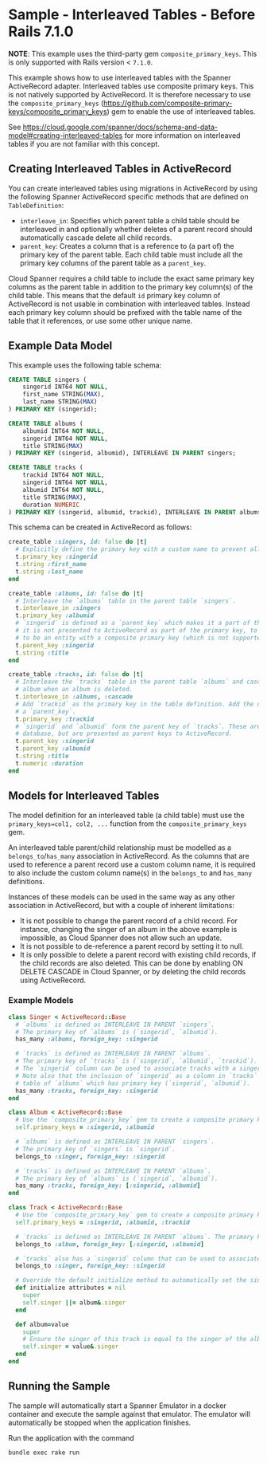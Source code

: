 # Sample - Interleaved Tables - Before Rails 7.1.0

__NOTE__: This example uses the third-party gem `composite_primary_keys`. This is only supported with
Rails version < `7.1.0`.

This example shows how to use interleaved tables with the Spanner ActiveRecord adapter.
Interleaved tables use composite primary keys. This is not natively supported by ActiveRecord.
It is therefore necessary to use the `composite_primary_keys` (https://github.com/composite-primary-keys/composite_primary_keys)
gem to enable the use of interleaved tables.

See https://cloud.google.com/spanner/docs/schema-and-data-model#creating-interleaved-tables for more information
on interleaved tables if you are not familiar with this concept.

## Creating Interleaved Tables in ActiveRecord
You can create interleaved tables using migrations in ActiveRecord by using the following Spanner ActiveRecord specific
methods that are defined on `TableDefinition`:
* `interleave_in`: Specifies which parent table a child table should be interleaved in and optionally whether
  deletes of a parent record should automatically cascade delete all child records.
* `parent_key`: Creates a column that is a reference to (a part of) the primary key of the parent table. Each child
  table must include all the primary key columns of the parent table as a `parent_key`.

Cloud Spanner requires a child table to include the exact same primary key columns as the parent table in addition to
the primary key column(s) of the child table. This means that the default `id` primary key column of ActiveRecord is
not usable in combination with interleaved tables. Instead each primary key column should be prefixed with the table
name of the table that it references, or use some other unique name.

## Example Data Model
This example uses the following table schema:

```sql
CREATE TABLE singers (
    singerid INT64 NOT NULL,
    first_name STRING(MAX),
    last_name STRING(MAX)
) PRIMARY KEY (singerid);

CREATE TABLE albums (
    albumid INT64 NOT NULL,
    singerid INT64 NOT NULL,
    title STRING(MAX)
) PRIMARY KEY (singerid, albumid), INTERLEAVE IN PARENT singers;

CREATE TABLE tracks (
    trackid INT64 NOT NULL,
    singerid INT64 NOT NULL,
    albumid INT64 NOT NULL,
    title STRING(MAX),
    duration NUMERIC
) PRIMARY KEY (singerid, albumid, trackid), INTERLEAVE IN PARENT albums ON DELETE CASCADE;
```

This schema can be created in ActiveRecord as follows:

```ruby
create_table :singers, id: false do |t|
  # Explicitly define the primary key with a custom name to prevent all primary key columns from being named `id`.
  t.primary_key :singerid
  t.string :first_name
  t.string :last_name
end

create_table :albums, id: false do |t|
  # Interleave the `albums` table in the parent table `singers`.
  t.interleave_in :singers
  t.primary_key :albumid
  # `singerid` is defined as a `parent_key` which makes it a part of the primary key in the table definition, but
  # it is not presented to ActiveRecord as part of the primary key, to prevent ActiveRecord from considering this
  # to be an entity with a composite primary key (which is not supported by ActiveRecord).
  t.parent_key :singerid
  t.string :title
end

create_table :tracks, id: false do |t|
  # Interleave the `tracks` table in the parent table `albums` and cascade delete all tracks that belong to an
  # album when an album is deleted.
  t.interleave_in :albums, :cascade
  # Add `trackid` as the primary key in the table definition. Add the other key parts as
  # a `parent_key`.
  t.primary_key :trackid
  # `singerid` and `albumid` form the parent key of `tracks`. These are part of the primary key definition in the
  # database, but are presented as parent keys to ActiveRecord.
  t.parent_key :singerid
  t.parent_key :albumid
  t.string :title
  t.numeric :duration
end
```

## Models for Interleaved Tables
The model definition for an interleaved table (a child table) must use the `primary_keys=col1, col2, ...`
function from the `composite_primary_keys` gem.

An interleaved table parent/child relationship must be modelled as a `belongs_to`/`has_many` association in
ActiveRecord. As the columns that are used to reference a parent record use a custom column name, it is required to also
include the custom column name(s) in the `belongs_to` and `has_many` definitions.

Instances of these models can be used in the same way as any other association in ActiveRecord, but with a couple of
inherent limitations:
* It is not possible to change the parent record of a child record. For instance, changing the singer of an album in the
  above example is impossible, as Cloud Spanner does not allow such an update.
* It is not possible to de-reference a parent record by setting it to null.
* It is only possible to delete a parent record with existing child records, if the child records are also deleted. This
  can be done by enabling ON DELETE CASCADE in Cloud Spanner, or by deleting the child records using ActiveRecord.

### Example Models

```ruby
class Singer < ActiveRecord::Base
  # `albums` is defined as INTERLEAVE IN PARENT `singers`.
  # The primary key of `albums` is (`singerid`, `albumid`).
  has_many :albums, foreign_key: :singerid

  # `tracks` is defined as INTERLEAVE IN PARENT `albums`.
  # The primary key of `tracks` is (`singerid`, `albumid`, `trackid`).
  # The `singerid` column can be used to associate tracks with a singer without the need to go through albums.
  # Note also that the inclusion of `singerid` as a column in `tracks` is required in order to make `tracks` a child
  # table of `albums` which has primary key (`singerid`, `albumid`).
  has_many :tracks, foreign_key: :singerid
end

class Album < ActiveRecord::Base
  # Use the `composite_primary_key` gem to create a composite primary key definition for the model.
  self.primary_keys = :singerid, :albumid

  # `albums` is defined as INTERLEAVE IN PARENT `singers`.
  # The primary key of `singers` is `singerid`.
  belongs_to :singer, foreign_key: :singerid

  # `tracks` is defined as INTERLEAVE IN PARENT `albums`.
  # The primary key of `albums` is (`singerid`, `albumid`).
  has_many :tracks, foreign_key: [:singerid, :albumid]
end

class Track < ActiveRecord::Base
  # Use the `composite_primary_key` gem to create a composite primary key definition for the model.
  self.primary_keys = :singerid, :albumid, :trackid

  # `tracks` is defined as INTERLEAVE IN PARENT `albums`. The primary key of `albums` is (`singerid`, `albumid`).
  belongs_to :album, foreign_key: [:singerid, :albumid]

  # `tracks` also has a `singerid` column that can be used to associate a Track with a Singer.
  belongs_to :singer, foreign_key: :singerid

  # Override the default initialize method to automatically set the singer attribute when an album is given.
  def initialize attributes = nil
    super
    self.singer ||= album&.singer
  end

  def album=value
    super
    # Ensure the singer of this track is equal to the singer of the album that is set.
    self.singer = value&.singer
  end
end
```

## Running the Sample

The sample will automatically start a Spanner Emulator in a docker container and execute the sample
against that emulator. The emulator will automatically be stopped when the application finishes.

Run the application with the command

```bash
bundle exec rake run
```
